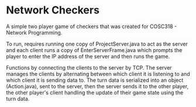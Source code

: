 <h1>Network Checkers</h1>

A simple two player game of checkers that was created for COSC318 - Network Programming.

To run, requires running one copy of ProjectServer.java to act as the server and each client runs a copy of EnterServerFrame.java which prompts the player to enter the IP address of the server and then runs the game.

Functions by connecting the clients to the server by TCP. The server manages the clients by alternating between which client it is listening to and which client it is sending data to. The turn data is serialized into an object (Action.java), sent to the server, then the server sends it to the other player, the other player's client handling the update of their game state using the turn data.
